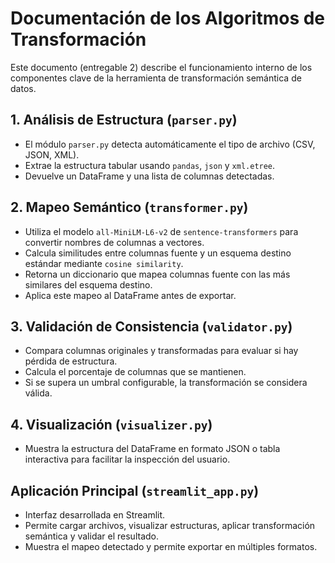 
# Documentación de los Algoritmos de Transformación

Este documento (entregable 2) describe el funcionamiento interno de los componentes clave de la herramienta de transformación semántica de datos.

## 1. Análisis de Estructura (`parser.py`)
- El módulo `parser.py` detecta automáticamente el tipo de archivo (CSV, JSON, XML).
- Extrae la estructura tabular usando `pandas`, `json` y `xml.etree`.
- Devuelve un DataFrame y una lista de columnas detectadas.

## 2. Mapeo Semántico (`transformer.py`)
- Utiliza el modelo `all-MiniLM-L6-v2` de `sentence-transformers` para convertir nombres de columnas a vectores.
- Calcula similitudes entre columnas fuente y un esquema destino estándar mediante `cosine similarity`.
- Retorna un diccionario que mapea columnas fuente con las más similares del esquema destino.
- Aplica este mapeo al DataFrame antes de exportar.

## 3. Validación de Consistencia (`validator.py`)
- Compara columnas originales y transformadas para evaluar si hay pérdida de estructura.
- Calcula el porcentaje de columnas que se mantienen.
- Si se supera un umbral configurable, la transformación se considera válida.

## 4. Visualización (`visualizer.py`)
- Muestra la estructura del DataFrame en formato JSON o tabla interactiva para facilitar la inspección del usuario.

## Aplicación Principal (`streamlit_app.py`)
- Interfaz desarrollada en Streamlit.
- Permite cargar archivos, visualizar estructuras, aplicar transformación semántica y validar el resultado.
- Muestra el mapeo detectado y permite exportar en múltiples formatos.


